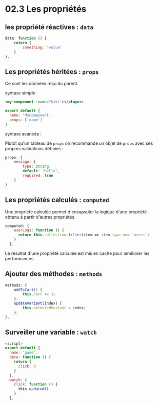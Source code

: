 # 02.3 Les propriétés

## les propriété réactives : `data`

```js
data: function () {
    return {
        something: "value"
    }
},
```



## Les propriétés héritées : `props`

Ce sont les données reçu du parent.

syntaxe simple :

```html
<my-component :name="kiki"></player>
```

```js
export default {
  name: 'MyComponent',
  props: ['name']
}
```

syntaxe avancée :

Plutôt qu'un tableau de `props` on recommande un objet de `props` avec ses propres validations définies :

```js
props: {
    message: {
        type: String,
        default: "hello",
        required: true
    }
}
```



## Les propriétés calculés : `computed`

Une propriété calculée permet d'encapsuler la logique d'une propriété obtenu à partir d'autres propriétés.

```js
computed: {
    userLogs: function () {
      return this.collection.filter(item => item.type === 'users')
    }
  },
```

Le résultat d'une propriété calculée est mis en cache pour améliorer les performances.



## Ajouter des méthodes : `methods`

```js
methods: {
    addToCart() {
        this.cart += 1;
    },
    updateVariant(index) {
        this.selectedVariant = index;
    },
},
```



## Surveiller une variable : `watch`

```js
<script>
export default {
  name: 'game',
  data: function () {
    return {
      click: 0
    }
  },
  watch: {
    click: function () {
      this.updated()
    }
  },
```



